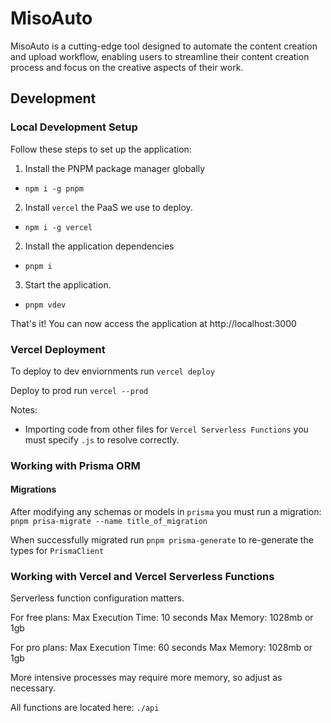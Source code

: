# MisoAuto

MisoAuto is a cutting-edge tool designed to automate the content creation and upload workflow, enabling users to streamline their content creation process and focus on the creative aspects of their work.

## Development

### Local Development Setup

Follow these steps to set up the application:

1. Install the PNPM package manager globally

- `npm i -g pnpm`

2. Install `vercel` the PaaS we use to deploy.

- `npm i -g vercel`

2. Install the application dependencies

- `pnpm i`

3. Start the application.

- `pnpm vdev`

That's it! You can now access the application at http://localhost:3000

### Vercel Deployment

To deploy to dev enviornments run `vercel deploy`

Deploy to prod run `vercel --prod`

Notes:

- Importing code from other files for `Vercel Serverless Functions` you must specify `.js` to resolve correctly.

### Working with Prisma ORM

#### Migrations

After modifying any schemas or models in `prisma` you must run a migration: `pnpm prisa-migrate --name title_of_migration`

When successfully migrated run `pnpm prisma-generate` to re-generate the types for `PrismaClient`

### Working with Vercel and Vercel Serverless Functions

Serverless function configuration matters.

For free plans:
Max Execution Time: 10 seconds
Max Memory: 1028mb or 1gb

For pro plans:
Max Execution Time: 60 seconds
Max Memory: 1028mb or 1gb

More intensive processes may require more memory, so adjust as necessary.

All functions are located here: `./api`
